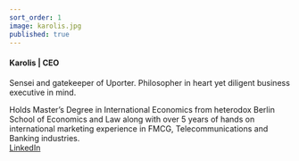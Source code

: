 ```yaml
---
sort_order: 1
image: karolis.jpg
published: true
---
```

#### Karolis | CEO

Sensei and gatekeeper of Uporter. Philosopher in heart yet diligent business executive in mind. 

Holds Master’s Degree in International Economics from heterodox Berlin School of Economics and Law along with over 5 years of hands on international marketing experience in FMCG, Telecommunications and Banking industries.
<br>
[LinkedIn](https://www.linkedin.com/in/karolis-arbaciauskas-73213126/)
